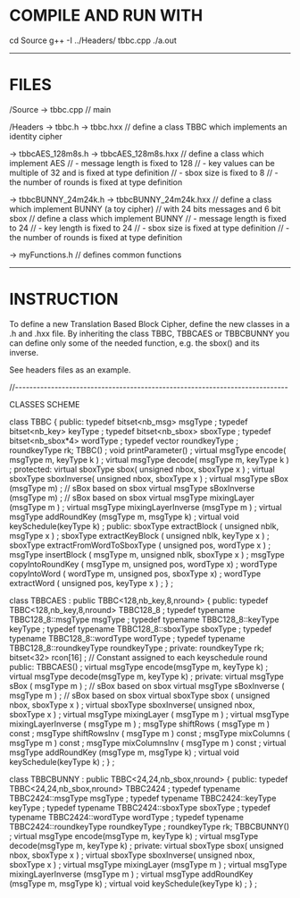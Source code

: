 # COMPILE AND RUN WITH

cd Source
g++ -I ../Headers/ tbbc.cpp
./a.out

------------------------------------------------------------------------------

# FILES

/Source
-> tbbc.cpp
   // main

/Headers
-> tbbc.h
-> tbbc.hxx
   // define a class TBBC which implements an identity cipher

-> tbbcAES_128m8s.h
-> tbbcAES_128m8s.hxx
   // define a class which implement AES
   // - message length is fixed to 128
   // - key values can be multiple of 32 and is fixed at type definition
   // - sbox size is fixed to 8
   // - the number of rounds is fixed at type definition

-> tbbcBUNNY_24m24k.h
-> tbbcBUNNY_24m24k.hxx
   // define a class which implement BUNNY (a toy cipher) 
   // with 24 bits messages and 6 bit sbox
   // define a class which implement BUNNY
   // - message length is fixed to 24
   // - key length is fixed to  24
   // - sbox size is fixed at type definition
   // - the number of rounds is fixed at type definition

-> myFunctions.h
   // defines common functions

------------------------------------------------------------------------------

# INSTRUCTION

To define a new Translation Based Block Cipher, define the new classes in a
.h and .hxx file.
By inheriting the class TBBC, TBBCAES or TBBCBUNNY
you can define only some of the needed function, 
e.g. the sbox() and its inverse.

See headers files as an example.

//----------------------------------------------------------------------------

CLASSES SCHEME

class TBBC {
  public:
    typedef bitset<nb_msg>       msgType ;
    typedef bitset<nb_key>       keyType ;
    typedef bitset<nb_sbox>     sboxType ;
    typedef bitset<nb_sbox*4>     wordType ;
    typedef vector<msgType> roundkeyType ;
    roundkeyType rk;
    TBBC() ;
    void printParameter() ;
    virtual msgType encode( msgType m, keyType k ) ;
    virtual msgType decode( msgType m, keyType k ) ;
  protected:
    virtual sboxType sbox( unsigned nbox, sboxType x ) ; 
    virtual sboxType sboxInverse( unsigned nbox, sboxType x ) ;
    virtual msgType sBox (msgType m) ; // sBox based on sbox
    virtual msgType sBoxInverse (msgType m)  ; // sBox based on sbox
    virtual msgType mixingLayer (msgType m ) ;
    virtual msgType mixingLayerInverse (msgType m ) ;
    virtual msgType addRoundKey (msgType m, msgType k) ;
    virtual void keySchedule(keyType k) ;
  public:
    sboxType extractBlock           ( unsigned nblk, msgType x ) ;
    sboxType extractKeyBlock        ( unsigned nblk, keyType x ) ;
    sboxType extractFromWordToSboxType ( unsigned pos, wordType x ) ;
    msgType  insertBlock            ( msgType m, unsigned nblk, sboxType x ) ;
    msgType  copyIntoRoundKey       ( msgType m, unsigned pos, wordType x) ;
    wordType copyIntoWord           ( wordType m, unsigned pos, sboxType x) ;
    wordType extractWord            ( unsigned pos, keyType x ) ;
} ;

class TBBCAES : public TBBC<128,nb_key,8,nround> {
public:
  typedef TBBC<128,nb_key,8,nround> TBBC128_8 ;
  typedef typename TBBC128_8::msgType      msgType ;
  typedef typename TBBC128_8::keyType      keyType ;
  typedef typename TBBC128_8::sboxType     sboxType ;
  typedef typename TBBC128_8::wordType     wordType ;
  typedef typename TBBC128_8::roundkeyType roundkeyType ;
private:
  roundkeyType rk;
  bitset<32> rcon[16] ; // Constant assigned to each keyschedule round
public:
  TBBCAES() ;
  virtual msgType encode(msgType m, keyType k) ;
  virtual msgType decode(msgType m, keyType k) ;
private:
  virtual msgType sBox        ( msgType m ) ; // sBox based on sbox
  virtual msgType sBoxInverse ( msgType m )  ; // sBox based on sbox
  virtual sboxType sbox       ( unsigned nbox, sboxType x ) ;
  virtual sboxType sboxInverse( unsigned nbox, sboxType x ) ;
  virtual msgType mixingLayer        ( msgType m )  ;
  virtual msgType mixingLayerInverse ( msgType m )  ;
  msgType shiftRows     ( msgType m ) const ;
  msgType shiftRowsInv  ( msgType m ) const ;
  msgType mixColumns    ( msgType m ) const ;
  msgType mixColumnsInv ( msgType m ) const ;
  virtual msgType addRoundKey (msgType m, msgType k) ;
  virtual void keySchedule(keyType k) ;
} ;

class TBBCBUNNY : public TBBC<24,24,nb_sbox,nround> {
public:
  typedef TBBC<24,24,nb_sbox,nround> TBBC2424 ;
  typedef typename TBBC2424::msgType      msgType ;
  typedef typename TBBC2424::keyType      keyType ;
  typedef typename TBBC2424::sboxType     sboxType ;
  typedef typename TBBC2424::wordType     wordType ;
  typedef typename TBBC2424::roundkeyType roundkeyType ;
  roundkeyType rk;
  TBBCBUNNY() ;
  virtual msgType encode(msgType m, keyType k) ;
  virtual msgType decode(msgType m, keyType k) ;
private:
  virtual sboxType sbox( unsigned nbox, sboxType x ) ;
  virtual sboxType sboxInverse( unsigned nbox, sboxType x ) ;
  virtual msgType mixingLayer (msgType m ) ;
  virtual msgType mixingLayerInverse (msgType m ) ;
  virtual msgType addRoundKey (msgType m, msgType k) ;
  virtual void keySchedule(keyType k) ;
} ;


